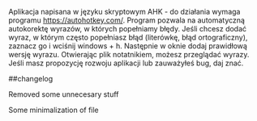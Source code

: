 Aplikacja napisana w języku skryptowym AHK - do działania wymaga programu https://autohotkey.com/. 
Program pozwala na automatyczną autokorektę wyrazów, w których popełniamy błędy. Jeśli chcesz dodać wyraz, w którym często popełniasz błąd (literówkę, błąd ortograficzny), zaznacz go i wciśnij windows + h. Następnie w oknie dodaj prawidłową wersję wyrazu. Otwierając plik notatnikiem, możesz przeglądać wyrazy. 
Jeśli masz propozycję rozwoju aplikacji lub zauważyłeś bug, daj znać. 

##changelog

Removed some unnecesary stuff

Some minimalization of file